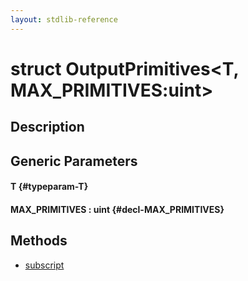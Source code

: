 ```yaml
---
layout: stdlib-reference
---
```


# struct OutputPrimitives\<T, MAX\_PRIMITIVES:uint\>

## Description



## Generic Parameters

#### T {#typeparam-T}
#### MAX\_PRIMITIVES  : uint {#decl-MAX_PRIMITIVES}

## Methods

* [subscript](/stdlib-reference/types/outputprimitives-06/subscript)

